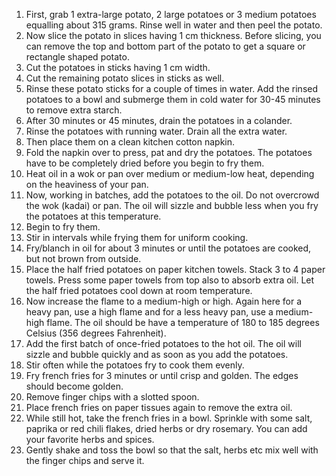 1. First, grab 1 extra-large potato, 2 large potatoes or 3 medium potatoes equalling about 315 grams. Rinse well in water and then peel the potato.
2. Now slice the potato in slices having 1 cm thickness. Before slicing, you can remove the top and bottom part of the potato to get a square or rectangle shaped potato.
3. Cut the potatoes in sticks having 1 cm width.
4. Cut the remaining potato slices in sticks as well.
5. Rinse these potato sticks for a couple of times in water. Add the rinsed potatoes to a bowl and submerge them in cold water for 30-45 minutes to remove extra starch.
6. After 30 minutes or 45 minutes, drain the potatoes in a colander.
7. Rinse the potatoes with running water. Drain all the extra water.
8. Then place them on a clean kitchen cotton napkin.
9. Fold the napkin over to press, pat and dry the potatoes. The potatoes have to be completely dried before you begin to fry them.
10. Heat oil in a wok or pan over medium or medium-low heat, depending on the heaviness of your pan.
11. Now, working in batches, add the potatoes to the oil. Do not overcrowd the wok (kadai) or pan. The oil will sizzle and bubble less when you fry the potatoes at this temperature.
12. Begin to fry them.
13. Stir in intervals while frying them for uniform cooking.
14. Fry/blanch in oil for about 3 minutes or until the potatoes are cooked, but not brown from outside.
15. Place the half fried potatoes on paper kitchen towels. Stack 3 to 4 paper towels. Press some paper towels from top also to absorb extra oil. Let the half fried potatoes cool down at room temperature.
16. Now increase the flame to a medium-high or high. Again here for a heavy pan, use a high flame and for a less heavy pan, use a medium-high flame. The oil should be have a temperature of 180 to 185 degrees Celsius (356 degrees Fahrenheit).
17. Add the first batch of once-fried potatoes to the hot oil. The oil will sizzle and bubble quickly and as soon as you add the potatoes.
18. Stir often while the potatoes fry to cook them evenly.
19. Fry french fries for 3 minutes or until crisp and golden. The edges should become golden.
20. Remove finger chips with a slotted spoon.
21. Place french fries on paper tissues again to remove the extra oil.
22. While still hot, take the french fries in a bowl. Sprinkle with some salt, paprika or red chili flakes, dried herbs or dry rosemary. You can add your favorite herbs and spices.
23. Gently shake and toss the bowl so that the salt, herbs etc mix well with the finger chips and serve it.

